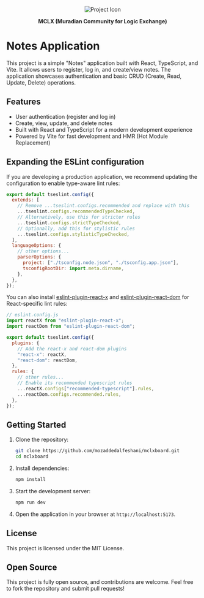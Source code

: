 <p align="center">
  <img src="https://i.ibb.co.com/7xS3FxCW/mclx-500.png" alt="Project Icon">
</p>

<p align="center">
  <strong>MCLX (Muradian Community for Logic Exchange)</strong>
</p>

# Notes Application

This project is a simple "Notes" application built with React, TypeScript, and Vite. It allows users to register, log in, and create/view notes. The application showcases authentication and basic CRUD (Create, Read, Update, Delete) operations.

## Features

- User authentication (register and log in)
- Create, view, update, and delete notes
- Built with React and TypeScript for a modern development experience
- Powered by Vite for fast development and HMR (Hot Module Replacement)

## Expanding the ESLint configuration

If you are developing a production application, we recommend updating the configuration to enable type-aware lint rules:

```js
export default tseslint.config({
  extends: [
    // Remove ...tseslint.configs.recommended and replace with this
    ...tseslint.configs.recommendedTypeChecked,
    // Alternatively, use this for stricter rules
    ...tseslint.configs.strictTypeChecked,
    // Optionally, add this for stylistic rules
    ...tseslint.configs.stylisticTypeChecked,
  ],
  languageOptions: {
    // other options...
    parserOptions: {
      project: ["./tsconfig.node.json", "./tsconfig.app.json"],
      tsconfigRootDir: import.meta.dirname,
    },
  },
});
```

You can also install [eslint-plugin-react-x](https://github.com/Rel1cx/eslint-react/tree/main/packages/plugins/eslint-plugin-react-x) and [eslint-plugin-react-dom](https://github.com/Rel1cx/eslint-react/tree/main/packages/plugins/eslint-plugin-react-dom) for React-specific lint rules:

```js
// eslint.config.js
import reactX from "eslint-plugin-react-x";
import reactDom from "eslint-plugin-react-dom";

export default tseslint.config({
  plugins: {
    // Add the react-x and react-dom plugins
    "react-x": reactX,
    "react-dom": reactDom,
  },
  rules: {
    // other rules...
    // Enable its recommended typescript rules
    ...reactX.configs["recommended-typescript"].rules,
    ...reactDom.configs.recommended.rules,
  },
});
```

## Getting Started

1. Clone the repository:

   ```bash
   git clone https://github.com/mozaddedalfeshani/mclxboard.git
   cd mclxboard
   ```

2. Install dependencies:

   ```bash
   npm install
   ```

3. Start the development server:

   ```bash
   npm run dev
   ```

4. Open the application in your browser at `http://localhost:5173`.

## License

This project is licensed under the MIT License.

## Open Source

This project is fully open source, and contributions are welcome. Feel free to fork the repository and submit pull requests!
